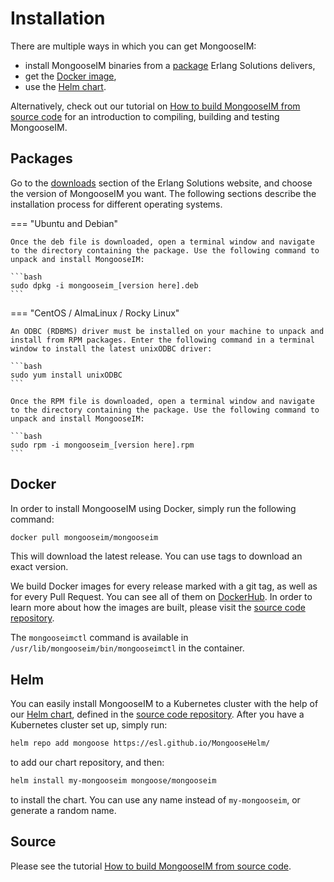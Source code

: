 # Installation

There are multiple ways in which you can get MongooseIM:

* install MongooseIM binaries from a [package](#packages) Erlang Solutions delivers,
* get the [Docker image](#docker),
* use the [Helm chart](#helm).

Alternatively, check out our tutorial on [How to build MongooseIM from source code](../tutorials/How-to-build.md) for an introduction to compiling, building and testing MongooseIM.

## Packages

Go to the [downloads](https://www.erlang-solutions.com/resources/download.html) section of the Erlang Solutions website, and choose the version of MongooseIM you want.
The following sections describe the installation process for different operating systems.


=== "Ubuntu and Debian"

    Once the deb file is downloaded, open a terminal window and navigate to the directory containing the package. Use the following command to unpack and install MongooseIM:

    ```bash
    sudo dpkg -i mongooseim_[version here].deb
    ```

=== "CentOS / AlmaLinux / Rocky Linux"

    An ODBC (RDBMS) driver must be installed on your machine to unpack and install from RPM packages. Enter the following command in a terminal window to install the latest unixODBC driver:
    
    ```bash
    sudo yum install unixODBC
    ```
    
    Once the RPM file is downloaded, open a terminal window and navigate to the directory containing the package. Use the following command to unpack and install MongooseIM:
    
    ```bash
    sudo rpm -i mongooseim_[version here].rpm
    ```

## Docker

In order to install MongooseIM using Docker, simply run the following command:

```bash
docker pull mongooseim/mongooseim
```

This will download the latest release.
You can use tags to download an exact version.

We build Docker images for every release marked with a git tag, as well as for every Pull Request.
You can see all of them on [DockerHub](https://hub.docker.com/r/mongooseim/mongooseim).
In order to learn more about how the images are built, please visit the [source code repository](https://github.com/esl/mongooseim-docker).

The `mongooseimctl` command is available in `/usr/lib/mongooseim/bin/mongooseimctl` in the container.

## Helm

You can easily install MongooseIM to a Kubernetes cluster with the help of our [Helm chart](https://artifacthub.io/packages/helm/mongoose/mongooseim), defined in the [source code repository](https://github.com/esl/MongooseHelm).
After you have a Kubernetes cluster set up, simply run:

```bash
helm repo add mongoose https://esl.github.io/MongooseHelm/
```

to add our chart repository, and then:

```bash
helm install my-mongooseim mongoose/mongooseim
```

to install the chart.
You can use any name instead of `my-mongooseim`, or generate a random name.

## Source

Please see the tutorial [How to build MongooseIM from source code](../tutorials/How-to-build.md).
